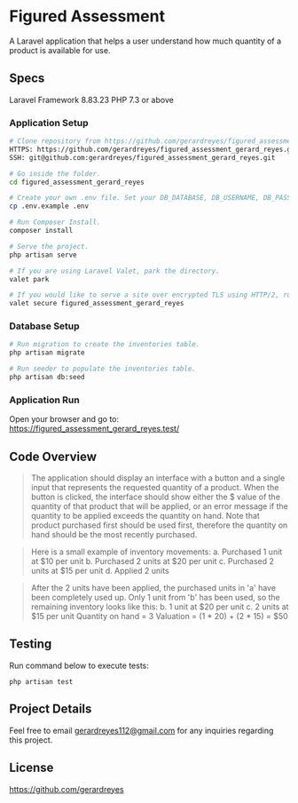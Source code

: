 # Figured Assessment

A Laravel application that helps a user understand how much quantity of a product is available for use.

## Specs
Laravel Framework 8.83.23
PHP 7.3 or above

### Application Setup
``` bash
# Clone repository from https://github.com/gerardreyes/figured_assessment_gerard_reyes.
HTTPS: https://github.com/gerardreyes/figured_assessment_gerard_reyes.git
SSH: git@github.com:gerardreyes/figured_assessment_gerard_reyes.git

# Go inside the folder.
cd figured_assessment_gerard_reyes

# Create your own .env file. Set your DB_DATABASE, DB_USERNAME, DB_PASSWORD.
cp .env.example .env

# Run Composer Install.
composer install

# Serve the project.
php artisan serve

# If you are using Laravel Valet, park the directory.
valet park

# If you would like to serve a site over encrypted TLS using HTTP/2, run secure.
valet secure figured_assessment_gerard_reyes

```

### Database Setup
``` bash
# Run migration to create the inventories table.
php artisan migrate

# Run seeder to populate the inventories table.
php artisan db:seed
```

### Application Run
Open your browser and go to: https://figured_assessment_gerard_reyes.test/

## Code Overview
> The application should display an interface with a button and a single input that represents the requested quantity of a product.
> When the button is clicked, the interface should show either the $ value of the quantity of that product that will be applied, or an error message if the quantity to be applied exceeds the quantity on hand.
> Note that product purchased first should be used first, therefore the quantity on hand should be the most recently purchased.

> Here is a small example of inventory movements:
> a. Purchased 1 unit at $10 per unit
> b. Purchased 2 units at $20 per unit
> c. Purchased 2 units at $15 per unit
> d. Applied 2 units 

> After the 2 units have been applied, the purchased units in 'a' have been completely used up. Only 1 unit from 'b' has been used, so the remaining inventory looks like this:
> b. 1 unit at $20 per unit c. 2 units at $15 per unit
> Quantity on hand = 3 Valuation = (1 * 20) + (2 * 15) = $50
## Testing
Run command below to execute tests:
```
php artisan test
```

## Project Details
Feel free to email gerardreyes112@gmail.com for any inquiries regarding this project.

## License
https://github.com/gerardreyes